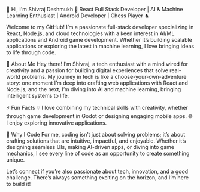 👋 Hi, I'm Shivraj Deshmukh
🚀 React Full Stack Developer | AI & Machine Learning Enthusiast | Android Developer | Chess Player ♞

Welcome to my GitHub! I’m a passionate full-stack developer specializing in React, Node.js, and cloud technologies with a keen interest in AI/ML applications and Android game development. Whether it’s building scalable applications or exploring the latest in machine learning, I love bringing ideas to life through code.

🌟 About Me
Hey there! I’m Shivraj, a tech enthusiast with a mind wired for creativity and a passion for building digital experiences that solve real-world problems. My journey in tech is like a choose-your-own-adventure story: one moment I’m deep into crafting web applications with React and Node.js, and the next, I’m diving into AI and machine learning, bringing intelligent systems to life.

⚡ Fun Facts
💡 I love combining my technical skills with creativity, whether through game development in Godot or designing engaging mobile apps.
🌐 I enjoy exploring innovative applications.

🚀 Why I Code
For me, coding isn’t just about solving problems; it’s about crafting solutions that are intuitive, impactful, and enjoyable. Whether it’s designing seamless UIs, making AI-driven apps, or diving into game mechanics, I see every line of code as an opportunity to create something unique.

Let’s connect if you’re also passionate about tech, innovation, and a good challenge. There’s always something exciting on the horizon, and I’m here to build it!


<!--
**Shivraj12/Shivraj12** is a ✨ _special_ ✨ repository because its `README.md` (this file) appears on your GitHub profile.

Here are some ideas to get you started:

- 🔭 I’m currently working on ...
- 🌱 I’m currently learning ...
- 👯 I’m looking to collaborate on ...
- 🤔 I’m looking for help with ...
- 💬 Ask me about ...
- 📫 How to reach me: ...
- 😄 Pronouns: ...
- ⚡ Fun fact: ...
-->
